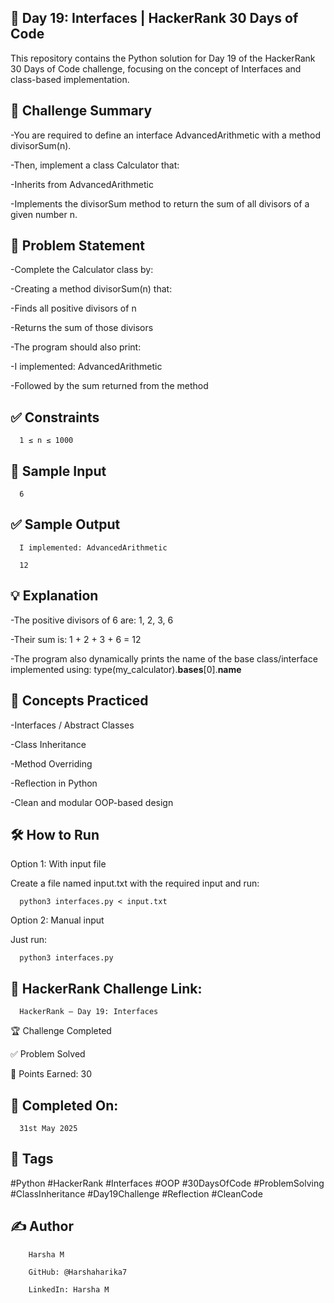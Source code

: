 ## 📘 Day 19: Interfaces | HackerRank 30 Days of Code  

This repository contains the Python solution for Day 19 of the HackerRank 30 Days of Code challenge, focusing on the concept of Interfaces and class-based implementation.

## 🚀 Challenge Summary

-You are required to define an interface AdvancedArithmetic with a method divisorSum(n).

-Then, implement a class Calculator that:

-Inherits from AdvancedArithmetic

-Implements the divisorSum method to return the sum of all divisors of a given number n.

## 📝 Problem Statement

-Complete the Calculator class by:

-Creating a method divisorSum(n) that:

-Finds all positive divisors of n

-Returns the sum of those divisors

-The program should also print:

-I implemented: AdvancedArithmetic

-Followed by the sum returned from the method

## ✅ Constraints

      1 ≤ n ≤ 1000

## 🔢 Sample Input

      6

## ✅ Sample Output

      I implemented: AdvancedArithmetic
      
      12

## 💡 Explanation

-The positive divisors of 6 are: 1, 2, 3, 6

-Their sum is: 1 + 2 + 3 + 6 = 12

-The program also dynamically prints the name of the base class/interface implemented using:
type(my_calculator).__bases__[0].__name__

## 🧠 Concepts Practiced

-Interfaces / Abstract Classes

-Class Inheritance

-Method Overriding

-Reflection in Python

-Clean and modular OOP-based design

## 🛠 How to Run

Option 1: With input file

Create a file named input.txt with the required input and run:

      python3 interfaces.py < input.txt

Option 2: Manual input

Just run:

      python3 interfaces.py

## 🔗 HackerRank Challenge Link:

      HackerRank – Day 19: Interfaces

🏆 Challenge Completed

✅ Problem Solved

🎯 Points Earned: 30

## 📅 Completed On:

      31st May 2025

## 🔖 Tags

#Python #HackerRank #Interfaces #OOP #30DaysOfCode #ProblemSolving #ClassInheritance #Day19Challenge #Reflection #CleanCode

## ✍ Author

        Harsha M
        
        GitHub: @Harshaharika7
        
        LinkedIn: Harsha M
